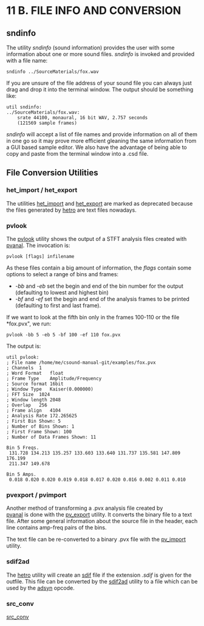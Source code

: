 11 B. FILE INFO AND CONVERSION
==============================

sndinfo
-------

The utility *sndinfo* (sound information) provides the user with some information about one or more sound files. *sndinfo* is invoked and provided with a file name:

    sndinfo ../SourceMaterials/fox.wav

If you are unsure of the file address of your sound file you can always
just drag and drop it into the terminal window. The output should be
something like:

    util sndinfo:
    ../SourceMaterials/fox.wav:
	    srate 44100, monaural, 16 bit WAV, 2.757 seconds
	    (121569 sample frames)

*sndinfo* will accept a list of file names and provide information on
all of them in one go so it may prove more efficient gleaning the same
information from a GUI based sample editor. We also have the advantage
of being able to copy and paste from the terminal window into a .csd
file.


File Conversion Utilities
-------------------------

### het_import / het_export

The utilities 
[het\_import](https://csound.com/docs/manual/het_import.html) and 
[het\_export](https://csound.com/docs/manual/het_export.html)
are marked as deprecated because the files generated by 
[hetro](https://csound.com/docs/manual/hetro.html) are text files nowadays.


### pvlook

The [pvlook](https://csound.com/docs/manual/pvlook.html) utility shows the output of a STFT analysis files created with [pvanal](https://csound.com/docs/manual/pvanal.html). The invocation is:

    pvlook [flags] infilename

As these files contain a big amount of information, the *flags* contain some options to select a range of bins and frames:  
- *-bb* and *-eb* set the begin and end of the bin number for the output (defaulting to lowest and highest bin)  
- *-bf* and *-ef* set the begin and end of the analysis frames to be printed (defaulting to first and last frame).

If we want to look at the fifth bin only in the frames 100-110 or the file *fox.pvx", we run:

    pvlook -bb 5 -eb 5 -bf 100 -ef 110 fox.pvx

The output is:

~~~
util pvlook:
; File name	/home/me/csound-manual-git/examples/fox.pvx
; Channels	1
; Word Format	float
; Frame Type	Amplitude/Frequency
; Source format	16bit
; Window Type	Kaiser(0.000000)
; FFT Size	1024
; Window length	2048
; Overlap	256
; Frame align	4104
; Analysis Rate	172.265625
; First Bin Shown: 5
; Number of Bins Shown: 1
; First Frame Shown: 100
; Number of Data Frames Shown: 11

Bin 5 Freqs.
 131.728 134.213 135.257 133.603 133.640 131.737 135.581 147.809 176.199
 211.347 149.678

Bin 5 Amps.
 0.018 0.020 0.020 0.019 0.018 0.017 0.020 0.016 0.002 0.011 0.010
~~~


### pvexport / pvimport

Another method of transforming a .pvx analysis file created by  
[pvanal](https://csound.com/docs/manual/pvanal.html) is done with the
[pv\_export](https://csound.com/docs/manual/pv_export.html) utility. It converts the binary file to a text file. After some general information about the source file in the header, each line contains amp-freq pairs of the bins. 

The text file can be re-converted to a binary .pvx file with the
[pv\_import](https://csound.com/docs/manual/pv_import.html) utility.


### sdif2ad

The [hetro](https://csound.com/docs/manual/hetro.html) utility will create an [sdif](http://cnmat.org/SDIF/) file if the extension *.sdif* is given for the outfile. This file can be converted by the
[sdif2ad](https://csound.com/docs/manual/sdif2ad.html) utility to a file which can be used by the [adsyn](https://csound.com/docs/manual/adsyn.html) opcode.


### src_conv

[src_conv](https://csound.com/docs/manual/src_conv.html) 



